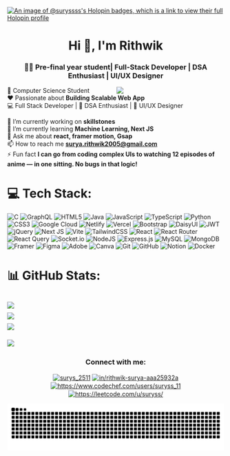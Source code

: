 [![An image of @suryssss's Holopin badges, which is a link to view their full Holopin profile](https://holopin.me/suryssss)](https://holopin.io/@suryssss)
<h1 align="center">Hi 👋, I'm Rithwik</h1>
<h3 align="center">👨‍💻 Pre-final year student| Full-Stack Developer | DSA Enthusiast |  UI/UX Designer</h3>



<img align="right" src="https://github.com/user-attachments/assets/f34116f3-7055-4ff4-9f41-1457d6245970" width="250"/>

🧠 Computer Science Student  
❤️ Passionate about **Building Scalable Web App**  
💻 Full Stack Developer | 🚀 DSA Enthusiast | 🎨 UI/UX Designer  

🔭 I’m currently working on **skillstones**  
🌱 I’m currently learning **Machine Learning, Next JS**  
💬 Ask me about **react, framer motion, Gsap**  
📫 How to reach me **surya.rithwik2005@gmail.com**  
⚡ Fun fact **I can go from coding complex UIs to watching 12 episodes of anime — in one sitting. No bugs in that logic!**

  








# 💻 Tech Stack:
![C](https://img.shields.io/badge/c-%2300599C.svg?style=for-the-badge&logo=c&logoColor=white) ![GraphQL](https://img.shields.io/badge/-GraphQL-E10098?style=for-the-badge&logo=graphql&logoColor=white) ![HTML5](https://img.shields.io/badge/html5-%23E34F26.svg?style=for-the-badge&logo=html5&logoColor=white) ![Java](https://img.shields.io/badge/java-%23ED8B00.svg?style=for-the-badge&logo=openjdk&logoColor=white) ![JavaScript](https://img.shields.io/badge/javascript-%23323330.svg?style=for-the-badge&logo=javascript&logoColor=%23F7DF1E) ![TypeScript](https://img.shields.io/badge/typescript-%23007ACC.svg?style=for-the-badge&logo=typescript&logoColor=white) ![Python](https://img.shields.io/badge/python-3670A0?style=for-the-badge&logo=python&logoColor=ffdd54) ![CSS3](https://img.shields.io/badge/css3-%231572B6.svg?style=for-the-badge&logo=css3&logoColor=white) ![Google Cloud](https://img.shields.io/badge/GoogleCloud-%234285F4.svg?style=for-the-badge&logo=google-cloud&logoColor=white) ![Netlify](https://img.shields.io/badge/netlify-%23000000.svg?style=for-the-badge&logo=netlify&logoColor=#00C7B7) ![Vercel](https://img.shields.io/badge/vercel-%23000000.svg?style=for-the-badge&logo=vercel&logoColor=white) ![Bootstrap](https://img.shields.io/badge/bootstrap-%238511FA.svg?style=for-the-badge&logo=bootstrap&logoColor=white) ![DaisyUI](https://img.shields.io/badge/daisyui-5A0EF8?style=for-the-badge&logo=daisyui&logoColor=white) ![JWT](https://img.shields.io/badge/JWT-black?style=for-the-badge&logo=JSON%20web%20tokens) ![jQuery](https://img.shields.io/badge/jquery-%230769AD.svg?style=for-the-badge&logo=jquery&logoColor=white) ![Next JS](https://img.shields.io/badge/Next-black?style=for-the-badge&logo=next.js&logoColor=white) ![Vite](https://img.shields.io/badge/vite-%23646CFF.svg?style=for-the-badge&logo=vite&logoColor=white) ![TailwindCSS](https://img.shields.io/badge/tailwindcss-%2338B2AC.svg?style=for-the-badge&logo=tailwind-css&logoColor=white) ![React](https://img.shields.io/badge/react-%2320232a.svg?style=for-the-badge&logo=react&logoColor=%2361DAFB) ![React Router](https://img.shields.io/badge/React_Router-CA4245?style=for-the-badge&logo=react-router&logoColor=white) ![React Query](https://img.shields.io/badge/-React%20Query-FF4154?style=for-the-badge&logo=react%20query&logoColor=white) ![Socket.io](https://img.shields.io/badge/Socket.io-black?style=for-the-badge&logo=socket.io&badgeColor=010101) ![NodeJS](https://img.shields.io/badge/node.js-6DA55F?style=for-the-badge&logo=node.js&logoColor=white) ![Express.js](https://img.shields.io/badge/express.js-%23404d59.svg?style=for-the-badge&logo=express&logoColor=%2361DAFB) ![MySQL](https://img.shields.io/badge/mysql-4479A1.svg?style=for-the-badge&logo=mysql&logoColor=white) ![MongoDB](https://img.shields.io/badge/MongoDB-%234ea94b.svg?style=for-the-badge&logo=mongodb&logoColor=white) ![Framer](https://img.shields.io/badge/Framer-black?style=for-the-badge&logo=framer&logoColor=blue) ![Figma](https://img.shields.io/badge/figma-%23F24E1E.svg?style=for-the-badge&logo=figma&logoColor=white) ![Adobe](https://img.shields.io/badge/adobe-%23FF0000.svg?style=for-the-badge&logo=adobe&logoColor=white) ![Canva](https://img.shields.io/badge/Canva-%2300C4CC.svg?style=for-the-badge&logo=Canva&logoColor=white) ![Git](https://img.shields.io/badge/git-%23F05033.svg?style=for-the-badge&logo=git&logoColor=white) ![GitHub](https://img.shields.io/badge/github-%23121011.svg?style=for-the-badge&logo=github&logoColor=white) ![Notion](https://img.shields.io/badge/Notion-%23000000.svg?style=for-the-badge&logo=notion&logoColor=white) ![Docker](https://img.shields.io/badge/docker-%230db7ed.svg?style=for-the-badge&logo=docker&logoColor=white)
# 📊 GitHub Stats:
![](https://github-readme-stats.vercel.app/api?username=suryssss&theme=gruvbox&hide_border=false&include_all_commits=false&count_private=false)<br/>
![](https://nirzak-streak-stats.vercel.app/?user=suryssss&theme=gruvbox&hide_border=false)<br/>
![](https://github-readme-stats.vercel.app/api/top-langs/?username=suryssss&theme=gruvbox&hide_border=false&include_all_commits=false&count_private=false&layout=compact)
---
[![](https://visitcount.itsvg.in/api?id=suryssss&icon=1&color=0)](https://visitcount.itsvg.in)
<h3 align="center">Connect with me:</h3>
<p align="center">
<a href="https://twitter.com/surys_2511" target="blank"><img align="center" src="https://raw.githubusercontent.com/rahuldkjain/github-profile-readme-generator/master/src/images/icons/Social/twitter.svg" alt="surys_2511" height="30" width="40" /></a>
<a href="https://linkedin.com/in/in/rithwik-surya-aaa25932a" target="blank"><img align="center" src="https://raw.githubusercontent.com/rahuldkjain/github-profile-readme-generator/master/src/images/icons/Social/linked-in-alt.svg" alt="in/rithwik-surya-aaa25932a" height="30" width="40" /></a>
<a href="https://www.codechef.com/users/https://www.codechef.com/users/suryss_11" target="blank"><img align="center" src="https://cdn.jsdelivr.net/npm/simple-icons@3.1.0/icons/codechef.svg" alt="https://www.codechef.com/users/suryss_11" height="30" width="40" /></a>
<a href="https://www.leetcode.com/https://leetcode.com/u/suryss/" target="blank"><img align="center" src="https://raw.githubusercontent.com/rahuldkjain/github-profile-readme-generator/master/src/images/icons/Social/leet-code.svg" alt="https://leetcode.com/u/suryss/" height="30" width="40" /></a>
</p>




![snake gif](https://github.com/suryssss/suryssss/blob/output/github-snake-dark.svg)

  
